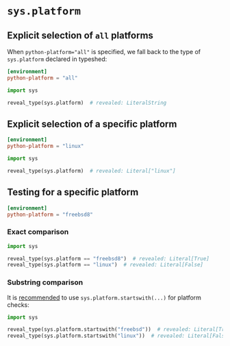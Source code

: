 # `sys.platform`

## Explicit selection of `all` platforms

When `python-platform="all"` is specified, we fall back to the type of `sys.platform` declared in
typeshed:

```toml
[environment]
python-platform = "all"
```

```py
import sys

reveal_type(sys.platform)  # revealed: LiteralString
```

## Explicit selection of a specific platform

```toml
[environment]
python-platform = "linux"
```

```py
import sys

reveal_type(sys.platform)  # revealed: Literal["linux"]
```

## Testing for a specific platform

```toml
[environment]
python-platform = "freebsd8"
```

### Exact comparison

```py
import sys

reveal_type(sys.platform == "freebsd8")  # revealed: Literal[True]
reveal_type(sys.platform == "linux")  # revealed: Literal[False]
```

### Substring comparison

It is [recommended](https://docs.python.org/3/library/sys.html#sys.platform) to use
`sys.platform.startswith(...)` for platform checks:

```py
import sys

reveal_type(sys.platform.startswith("freebsd"))  # revealed: Literal[True]
reveal_type(sys.platform.startswith("linux"))  # revealed: Literal[False]
```

